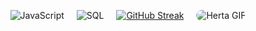 <div align = "center" style = "display: flex; justify-content: center; align-items: center; gap: 20px; flex-wrap: wrap;">
<img src = "https://img.shields.io/badge/JavaScript-F7DF1E?style=for-the-badge&logo=javascript&logoColor=white&color=8957e5" alt="JavaScript"/>
<img src="https://img.shields.io/badge/SQL-4479A1?style=for-the-badge&logo=sql&logoColor=white&color=8957e5" alt="SQL"/>
  
<a href="https://git.io/streak-stats"><img src="https://streak-stats.demolab.com?user=loupmz&theme=midnight-purple&short_numbers=true" alt="GitHub Streak" /></a>

<img src = "https://tenor.com/pt-BR/view/honkai-star-rail-hsr-hsr-herta-kuru-kuru-kuru-gif-18441764611880682237" alt="Herta GIF" style="max-width: 100px; border-radius: 10px;" />
</div>
